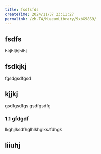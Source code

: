 ```yaml
---
title: fsdfsfds
createTime: 2024/11/07 23:11:27
permalink: /zh-TW/MuseumLibrary/9xbG98S9/
---
```


## fsdfs
hkjhljhjhlhj
## fsdkjkj

fgsdgsdfgsd

## kjjkj

gsdfgsdfgs
gsdfgsdfg

### 1.1 gfdgdf


lkghjlksdfhglhlkhglksafdhgk

## liiuhj

